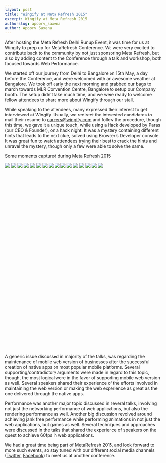 ```yaml
---
layout: post
title: "Wingify at Meta Refresh 2015"
excerpt: Wingify at Meta Refresh 2015
authorslug: apoorv_saxena
author: Apoorv Saxena
---
```


After hosting the Meta Refresh Delhi Runup Event, it was time for us at Wingify to prep up for MetaRefresh Conference. We were very excited to contribute back to the community by not just sponsoring Meta Refresh, but also by adding content to the Conference through a talk and workshop, both focused towards Web Performance.

We started off our journey from Delhi to Bangalore on 15th May, a day before the Conference, and were welcomed with an awesome weather at Bangalore. We took off early the next morning and grabbed our bags to march towards MLR Convention Centre, Bangalore to setup our Company booth. The setup didn’t take much time, and we were ready to welcome fellow attendees to share more about Wingify through our stall.

While speaking to the attendees, many expressed their interest to get interviewed at Wingify. Usually, we redirect the interested candidates to mail their resume to careers@wingify.com and follow the procedure, though this time, we gave it a unique touch, while using a Hack developed by Paras (our CEO & Founder), on a hack night. It was a mystery containing different hints that leads to the next clue, solved using Browser’s Developer console. It was great fun to watch attendees trying their best to crack the hints and unravel the mystery, though only a few were able to solve the same.

Some moments captured during Meta Refresh 2015:

<script>Galleria.run('#fifth-elephant-gallery');</script>
<div id="fifth-elephant-gallery" style="height: 600px;">
    <img src="/images/2015/03/conference/0.jpg">
    <img src="/images/2015/03/conference/1.jpg">
    <img src="/images/2015/03/conference/3.jpg">
    <img src="/images/2015/03/conference/4.jpg">
    <img src="/images/2015/03/conference/5.jpg">
    <img src="/images/2015/03/conference/6.jpg">
    <img src="/images/2015/03/conference/7.jpg">
    <img src="/images/2015/03/conference/8.jpg">
    <img src="/images/2015/03/conference/9.jpg">
    <img src="/images/2015/03/conference/10.jpg">
    <img src="/images/2015/03/conference/11.jpg">
    <img src="/images/2015/03/conference/12.jpg">
    <img src="/images/2015/03/conference/13.jpg">
    <img src="/images/2015/03/conference/14.jpg">
    <img src="/images/2015/03/conference/15.jpg">
    <img src="/images/2015/03/conference/16.jpg">
</div>

A generic issue discussed in majority of the talks, was regarding the maintenance of mobile web version of businesses after the successful creation of native apps on most popular mobile platforms. Several supporting/contradictory arguments were made in regard to this topic, though, the most logical were in the favor of supporting mobile web version as well. Several speakers shared their experience of the efforts involved in maintaining the web version or making the web experience as great as the one delivered through the native apps.

Performance was another major topic discussed in several talks, involving not just the networking performance of web applications, but also the rendering performance as well. Another big discussion revolved around achieving jank free performance while performing animations in not just the web applications, but games as well. Several techniques and approaches were discussed in the talks that shared the experience of speakers on the quest to achieve 60fps in web applications.

We had a great time being part of MetaRefresh 2015, and look forward to more such events, so stay tuned with our different social media channels ([Twitter](https://twitter.com/wingify), [Facebook](https://www.facebook.com/Wingify)) to meet us at another conference.